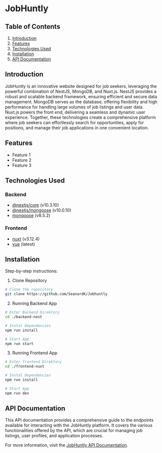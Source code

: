 # JobHuntly

## Table of Contents

1. [Introduction](#introduction)
2. [Features](#features)
3. [Technologies Used](#technologies-used)
4. [Installation](#installation)
5. [API Documentation](#api-documentation)

<!-- 1. [Introduction](#introduction)
2. [Features](#features)
3. [Screenshots/Demo](#screenshotsdemo)
4. [Technologies Used](#technologies-used)
5. [Installation](#installation)
6. [Usage](#usage)
7. [API Documentation](#api-documentation)
8. [Contributing](#contributing)
9. [Testing](#testing)
10. [Deployment](#deployment)
11. [Roadmap](#roadmap)
12. [Changelog](#changelog)
13. [Acknowledgements](#acknowledgements)
14. [License](#license)
15. [Contact Information](#contact-information)
16. [FAQs](#faqs) -->

## Introduction

JobHuntly is an innovative website designed for job seekers, leveraging the powerful combination of NestJS, MongoDB, and Nuxt.js. NestJS provides a robust and scalable backend framework, ensuring efficient and secure data management. MongoDB serves as the database, offering flexibility and high performance for handling large volumes of job listings and user data. Nuxt.js powers the front end, delivering a seamless and dynamic user experience. Together, these technologies create a comprehensive platform where job seekers can effortlessly search for opportunities, apply for positions, and manage their job applications in one convenient location.

## Features

- Feature 1
- Feature 2
- Feature 3

<!-- ## Screenshots/Demo
![Screenshot](link-to-screenshot)
[Live Demo](link-to-demo) -->

## Technologies Used

### Backend

- [@nestjs/core](https://nestjs.com/) (v10.3.10)
- [@nestjs/mongoose](https://www.npmjs.com/package/@nestjs/mongoose) (v10.0.10)
- [mongoose](https://www.npmjs.com/package/mongoose) (v8.5.2)

### Frontend

- [nuxt](https://nuxt.com/) (v3.12.4)
- [vue](https://vuejs.org/) (latest)

## Installation

Step-by-step instructions:

1. Clone Repository

```bash
# Clone the repository
git clone https://github.com/SeanardK/Jobhuntly
```

2. Running Backend App

```bash
# Enter Backend Direktory
cd ./backend-nest

# Instal Dependencies
npm run install

# Start App
npm run start
```

3. Running Frontend App

```bash
# Enter frontend Direktory
cd ./frontend-nuxt

# Instal Dependencies
npm run install

# Start App
npm run dev
```

## API Documentation

This API documentation provides a comprehensive guide to the endpoints available for interacting with the JobHuntly platform. It covers the various functionalities offered by the API, which are crucial for managing job listings, user profiles, and application processes.

For more information, visit the [JobHuntly API Documentation](https://documenter.getpostman.com/view/17579345/2sA3kdBJAU).
